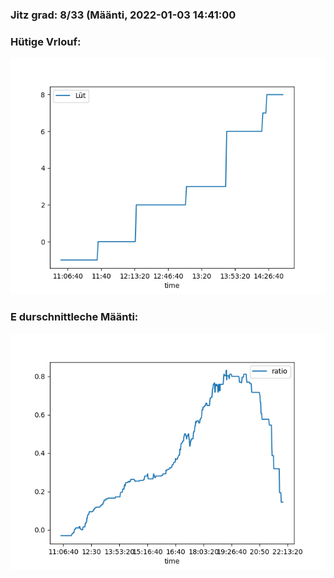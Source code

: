 ### Jitz grad: 8/33 (Määnti, 2022-01-03 14:41:00

### Hütige Vrlouf:
![Graph](Today.png)

### E durschnittleche Määnti:
![Graph](Määnti.png)